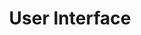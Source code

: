 ---
title: User Interface
keywords: [design]
sidebar: design_sidebar
toc: false
permalink: /design/ui/

---